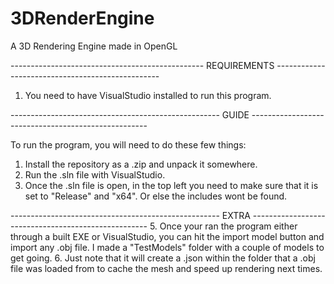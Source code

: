 # 3DRenderEngine
A 3D Rendering Engine made in OpenGL

------------------------------------------------ REQUIREMENTS -------------------------------------------------
1. You need to have VisualStudio installed to run this program.

---------------------------------------------------- GUIDE ----------------------------------------------------

To run the program, you will need to do these few things:
1. Install the repository as a .zip and unpack it somewhere.
2. Run the .sln file with VisualStudio.
3. Once the .sln file is open, in the top left you need to make sure that it is set to "Release" and "x64". Or else the includes wont be found.

---------------------------------------------------- EXTRA ----------------------------------------------------
5. Once your ran the program either through a built EXE or VisualStudio, you can hit the import model button and import any .obj file. I made a "TestModels" folder with a couple of models to get going.
6. Just note that it will create a .json within the folder that a .obj file was loaded from to cache the mesh and speed up rendering next times.
